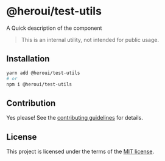 # @heroui/test-utils

A Quick description of the component

> This is an internal utility, not intended for public usage.

## Installation

```sh
yarn add @heroui/test-utils
# or
npm i @heroui/test-utils
```

## Contribution

Yes please! See the
[contributing guidelines](https://github.com/frontio-ai/heroui/blob/master/CONTRIBUTING.md)
for details.

## License

This project is licensed under the terms of the
[MIT license](https://github.com/frontio-ai/heroui/blob/master/LICENSE).
